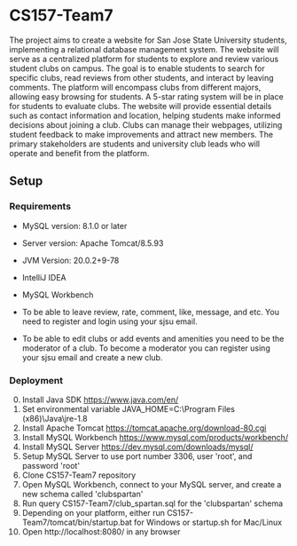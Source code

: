 # CS157-Team7

The project aims to create a website for San Jose State University students, implementing a relational database management system. The website will serve as a centralized platform for students to explore and review various student clubs on campus. The goal is to enable students to search for specific clubs, read reviews from other students, and interact by leaving comments. The platform will encompass clubs from different majors, allowing easy browsing for students. A 5-star rating system will be in place for students to evaluate clubs. The website will provide essential details such as contact information and location, helping students make informed decisions about joining a club. Clubs can manage their webpages, utilizing student feedback to make improvements and attract new members. The primary stakeholders are students and university club leads who will operate and benefit from the platform.

## Setup
### Requirements
- MySQL version:  8.1.0 or later
- Server version: Apache Tomcat/8.5.93
- JVM Version:    20.0.2+9-78
- IntelliJ IDEA
- MySQL Workbench

- To be able to leave review, rate, comment, like, message, and etc. You need to register and login using your sjsu email.
- To be able to edit clubs or add events and amenities you need to be the moderator of a club. To become a moderator you can register using your sjsu email and create a new club.
    
### Deployment
0. Install Java SDK https://www.java.com/en/
1. Set environmental variable JAVA_HOME=C:\Program Files (x86)\Java\jre-1.8
2. Install Apache Tomcat https://tomcat.apache.org/download-80.cgi
3. Install MySQL Workbench https://www.mysql.com/products/workbench/
4. Install MySQL Server https://dev.mysql.com/downloads/mysql/
5. Setup MySQL Server to use port number 3306, user 'root', and password 'root'
6. Clone CS157-Team7 repository
7. Open MySQL Workbench, connect to your MySQL server, and create a new schema called 'clubspartan'
8. Run query CS157-Team7/club_spartan.sql for the 'clubspartan' schema
9. Depending on your platform, either run CS157-Team7/tomcat/bin/startup.bat for Windows or startup.sh for Mac/Linux
10. Open http://localhost:8080/ in any browser
